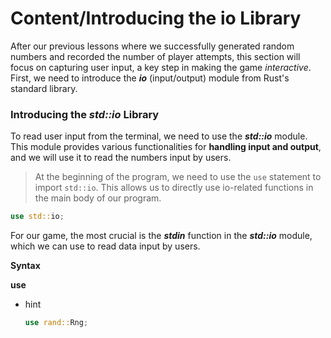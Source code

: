 # Content/**Introducing the io Library**

After our previous lessons where we successfully generated random numbers and recorded the number of player attempts, this section will focus on capturing user input, a key step in making the game *interactive*. First, we need to introduce the ***io*** (input/output) module from Rust's standard library.

### **Introducing the *std::io* Library**

To read user input from the terminal, we need to use the ***std::io*** module. This module provides various functionalities for **handling input and output**, and we will use it to read the numbers input by users.

> At the beginning of the program, we need to use the `use` statement to import `std::io`. This allows us to directly use io-related functions in the main body of our program.
> 

```rust
use std::io;
```

For our game, the most crucial is the ***stdin*** function in the ***std::io*** module, which we can use to read data input by users.

**Syntax**

**use**

- hint
    
    ```rust
    use rand::Rng;
    ```
    